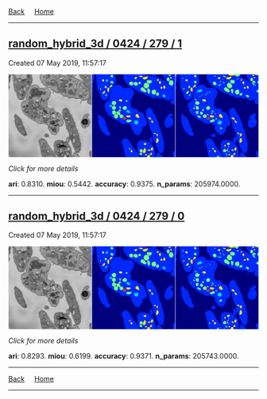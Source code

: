 
[Back](..)&nbsp;&nbsp;&nbsp;&nbsp;&nbsp;[Home](https://leapmanlab.github.io/snapshots)

---

<div class="summary"><a href="1"><h2>random_hybrid_3d / 0424 / 279 / 1</h2></a><p>Created 07 May 2019, 11:57:17
</p><a href="1"><img src="1/media/summary.png" align="center"></a><p>
<i>Click for more details</i>
</p></div>

**ari**: 0.8310. **miou**: 0.5442. **accuracy**: 0.9375. **n_params**: 205974.0000. 

---

<div class="summary"><a href="0"><h2>random_hybrid_3d / 0424 / 279 / 0</h2></a><p>Created 07 May 2019, 11:57:17
</p><a href="0"><img src="0/media/summary.png" align="center"></a><p>
<i>Click for more details</i>
</p></div>

**ari**: 0.8293. **miou**: 0.6199. **accuracy**: 0.9371. **n_params**: 205743.0000. 

---

[Back](..)&nbsp;&nbsp;&nbsp;&nbsp;&nbsp;[Home](https://leapmanlab.github.io/snapshots)

---
